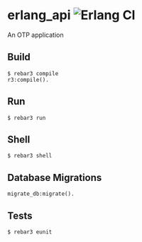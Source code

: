 erlang_api ![Erlang CI](https://github.com/ehansen31/erlang_api/workflows/Erlang%20CI/badge.svg)
=====

An OTP application

Build
-----
    $ rebar3 compile
    r3:compile().

Run
-----
    $ rebar3 run

Shell
-----
    $ rebar3 shell

Database Migrations
-----
    migrate_db:migrate().

Tests
-----
    $ rebar3 eunit